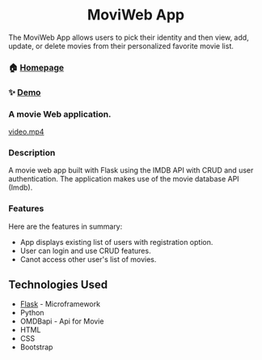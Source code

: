 <h1 align="center">MoviWeb App</h1>
<p>The MoviWeb App allows users to pick their identity and then view, add, update, or delete movies from their personalized favorite movie list.</p>

### 🏠 [Homepage](https://github.com/nagrapoonam/moviweb_app)

### ✨ [Demo](https://movie-app95.herokuapp.com/)

###  A movie Web  application.

[video.mp4](Preview%2Fvideo.mp4)


### Description
A movie web app built with Flask using the IMDB API with CRUD and user authentication. The application makes use of the movie database API (Imdb).

### Features
Here are the features in summary:
* App displays existing list of users with registration option.
* User can login and use CRUD features.
* Canot access other user's list of movies.

## Technologies Used

* [Flask]() - Microframework
* Python 
* OMDBapi - Api for Movie
* HTML  
* CSS
* Bootstrap 







